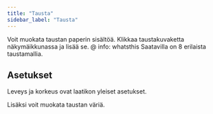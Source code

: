 ```yaml
---
title: "Tausta"
sidebar_label: "Tausta"
---
```


Voit muokata taustan paperin sisältöä. Klikkaa taustakuvaketta näkymäikkunassa ja lisää se. @ info: whatsthis Saatavilla on 8 erilaista taustamallia.

## Asetukset

Leveys ja korkeus ovat laatikon yleiset asetukset.

Lisäksi voit muokata taustan väriä.
